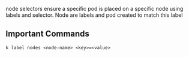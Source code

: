 node selectors ensure a specific pod is placed on a specific node using labels and selector. Node are labels and pod created to match this label

## Important Commands

`k label nodes <node-name> <key>=<value>`
